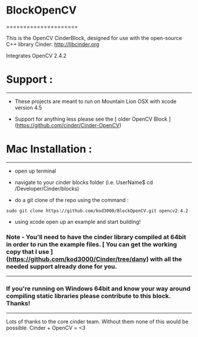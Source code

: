 # BlockOpenCV
=====================

This is the OpenCV CinderBlock, designed for use with the open-source C++ library Cinder: http://libcinder.org

Integrates OpenCV 2.4.2

# Support :
----------------


* These projects are meant to run on Mountain Lion OSX with xcode version 4.5 

* Support for anything less please see the [ older OpenCV Block ] (https://github.com/cinder/Cinder-OpenCV)


# Mac Installation : 
--------------------

- open up terminal

- navigate to your cinder blocks folder (i.e. UserName$ cd /Developer/Cinder/blocks)

- do a git clone of the repo using the command :

`````
sudo git clone https://github.com/kod3000/BlockOpenCV.git opencv2.4.2

`````

- using xcode open up an example and start building!



### Note - You'll need to have the cinder library compiled at 64bit in order to run the example files. [ You can get the working copy that I use ] (https://github.com/kod3000/Cinder/tree/dany) with all the needed support already done for you.



----------------------



### If you're running on Windows 64bit and know your way around compiling static libraries please contribute to this block. Thanks!



----------------------


 Lots of thanks to the core cinder team. Without them none of this would be possible. Cinder + OpenCV = <3



